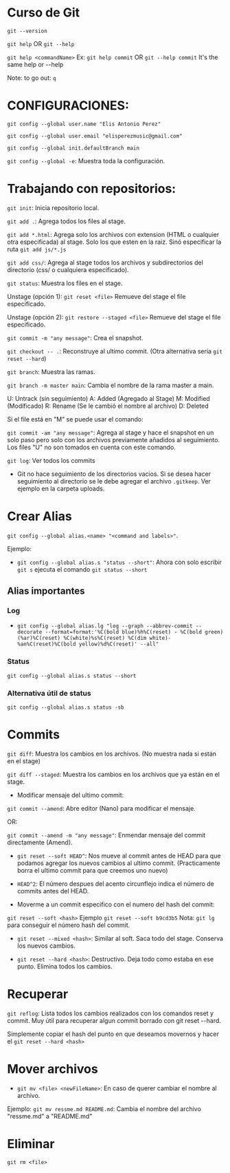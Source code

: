 # Curso de Git

`git --version`

`git help` OR `git --help`

`git help <commandName>` Ex: `git help commit` OR `git --help commit` It's the same help or --help

Note: to go out: `q`

# CONFIGURACIONES:

`git config --global user.name "Elis Antonio Perez"`

`git config --global user.email "elisperezmusic@gmail.com"`

`git config --global init.defaultBranch main`

`git config --global -e`: Muestra toda la configuración.

# Trabajando con repositorios:

`git init`: Inicia repositorio local.

`git add .`: Agrega todos los files al stage.

`git add *.html`: Agrega solo los archivos con extension (HTML o cualquier otra especificada) al stage. Solo los que esten en la raiz. Sinó especificar la ruta `git add js/*.js`

`git add css/`: Agrega al stage todos los archivos y subdirectorios del directorio (css/ o cualquiera especificado).

`git status`: Muestra los files en el stage.

Unstage (opción 1): `git reset <file>` Remueve del stage el file especificado.

Unstage (opción 2): `git restore --staged <file>` Remueve del stage el file especificado.

`git commit -m "any message"`: Crea el snapshot.

`git checkout -- .`: Reconstruye al ultimo commit. (Otra alternativa sería `git reset --hard`)

`git branch`: Muestra las ramas.

`git branch -m master main`: Cambia el nombre de la rama master a main.

U: Untrack (sin seguimiento)
A: Added (Agregado al Stage)
M: Modified (Modificado)
R: Rename (Se le cambió el nombre al archivo)
D: Deleted

Si el file está en "M" se puede usar el comando:

`git commit -am "any message"`: Agrega al stage y hace el snapshot en un solo paso pero solo con los archivos previamente añadidos al seguimiento. Los files "U" no son tomados en cuenta con este comando.

`git log`: Ver todos los commits

- Git no hace seguimiento de los directorios vacios. Si se desea hacer seguimiento al directorio se le debe agregar el archivo `.gitkeep`. Ver ejemplo en la carpeta uploads.

# Crear Alias

`git config --global alias.<name> "<command and labels>"`.

Ejemplo:

- `git config --global alias.s "status --short"`: Ahora con solo escribir `git s` ejecuta el comando `git status --short`

## Alias importantes
### Log
- `git config --global alias.lg "log --graph --abbrev-commit --decorate --format=format:'%C(bold blue)%h%C(reset) - %C(bold green)(%ar)%C(reset) %C(white)%s%C(reset) %C(dim white)- %an%C(reset)%C(bold yellow)%d%C(reset)' --all"`

### Status
`git config --global alias.s status --short`

### Alternativa útil de status
`git config --global alias.s status -sb`

# Commits

`git diff`: Muestra los cambios en los archivos. (No muestra nada si están en el stage)

`git diff --staged`: Muestra los cambios en los archivos que ya están en el stage.

- Modificar mensaje del ultimo commit:

`git commit --amend`: Abre editor (Nano) para modificar el mensaje.

OR:

`git commit --amend -m "any message"`: Enmendar mensaje del commit directamente (Amend).

- `git reset --soft HEAD^`: Nos mueve al commit antes de HEAD para que podamos agregar los nuevos cambios al ultimo commit. (Practicamente borra el ultimo commit para que creemos uno nuevo)

- `HEAD^2`: El número despues del acento circunflejo indica el número de commits antes del HEAD.

- Moverme a un commit especifico con el numero del hash del commit:

`git reset --soft <hash>` Ejemplo `git reset --soft b9cd3b5` Nota: `git lg` para conseguir el número hash del commit.

- `git reset --mixed <hash>`: Similar al soft. Saca todo del stage. Conserva los nuevos cambios.

- `git reset --hard <hash>`: Destructivo. Deja todo como estaba en ese punto. Elimina todos los cambios.

# Recuperar

`git reflog`: Lista todos los cambios realizados con los comandos reset y commit. Muy útil para recuperar algun commit borrado con git reset --hard.

Simplemente copiar el hash del punto en que deseamos movernos y hacer el `git reset --hard <hash>`

# Mover archivos

- `git mv <file> <newFileName>`: En caso de querer cambiar el nombre al archivo.

Ejemplo: `git mv ressme.md README.md`: Cambia el nombre del archivo "ressme.md" a "README.md"

# Eliminar

`git rm <file>`